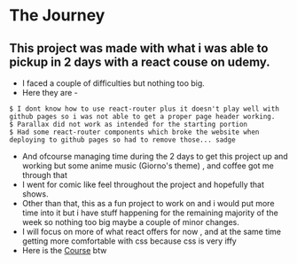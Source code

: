 # The Journey
## This project was made with what i was able to pickup in 2 days with a react couse on udemy.
- I faced a couple of difficulties but nothing too big.
- Here they are - 
```
$ I dont know how to use react-router plus it doesn't play well with github pages so i was not able to get a proper page header working.
$ Parallax did not work as intended for the starting portion
$ Had some react-router components which broke the website when deploying to github pages so had to remove those... sadge
```
- And ofcourse managing time during the 2 days to get this project up and working but some anime music (Giorno's theme) , and coffee got me through that 
- I went for comic like feel throughout the project and hopefully that shows.
- Other than that, this as a fun project to work on and i would put more time into it but i have stuff happening for the remaining majority of the week so nothing too big maybe a couple of minor changes.
- I will focus on more of what react offers for now , and at the same time getting more comfortable with css because css is very iffy
- Here is the [Course](https://www.udemy.com/course/react-the-complete-guide-incl-redux/) btw
